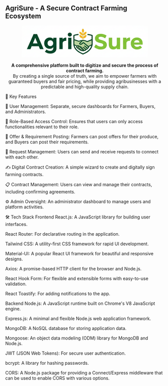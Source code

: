 
<h2>AgriSure - A Secure Contract Farming Ecosystem</h2>
<p align="center">
<img src="frontend/public/logo_f.png" alt="AgriSure Logo" width="400"/>
</p>

<p align="center">
<strong>A comprehensive platform built to digitize and secure the process of contract farming.</strong>
<br />
By creating a single source of truth, we aim to empower farmers with guaranteed buyers and fair pricing, while providing agribusinesses with a predictable and high-quality supply chain.
</p>

🚀 Key Features

👤 User Management: Separate, secure dashboards for Farmers, Buyers, and Administrators.

🔐 Role-Based Access Control: Ensures that users can only access functionalities relevant to their role.

📄 Offer & Requirement Posting: Farmers can post offers for their produce, and Buyers can post their requirements.

🔄 Request Management: Users can send and receive requests to connect with each other.

✍️ Digital Contract Creation: A simple wizard to create and digitally sign farming contracts.

📋 Contract Management: Users can view and manage their contracts, including confirming agreements.

⚙️ Admin Oversight: An administrator dashboard to manage users and platform activities.

🛠️ Tech Stack
Frontend
React.js: A JavaScript library for building user interfaces.

React Router: For declarative routing in the application.

Tailwind CSS: A utility-first CSS framework for rapid UI development.

Material-UI: A popular React UI framework for beautiful and responsive designs.

Axios: A promise-based HTTP client for the browser and Node.js.

React Hook Form: For flexible and extensible forms with easy-to-use validation.

React Toastify: For adding notifications to the app.

Backend
Node.js: A JavaScript runtime built on Chrome's V8 JavaScript engine.

Express.js: A minimal and flexible Node.js web application framework.

MongoDB: A NoSQL database for storing application data.

Mongoose: An object data modeling (ODM) library for MongoDB and Node.js.

JWT (JSON Web Tokens): For secure user authentication.

bcrypt: A library for hashing passwords.

CORS: A Node.js package for providing a Connect/Express middleware that can be used to enable CORS with various options.

